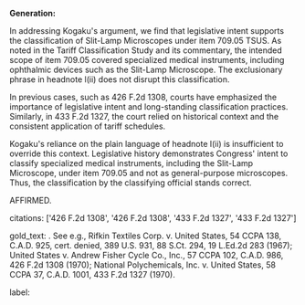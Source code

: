 **Generation:**

In addressing Kogaku's argument, we find that legislative intent supports the classification of Slit-Lamp Microscopes under item 709.05 TSUS. As noted in the Tariff Classification Study and its commentary, the intended scope of item 709.05 covered specialized medical instruments, including ophthalmic devices such as the Slit-Lamp Microscope. The exclusionary phrase in headnote l(ii) does not disrupt this classification.

In previous cases, such as 426 F.2d 1308, courts have emphasized the importance of legislative intent and long-standing classification practices. Similarly, in 433 F.2d 1327, the court relied on historical context and the consistent application of tariff schedules.

Kogaku's reliance on the plain language of headnote l(ii) is insufficient to override this context. Legislative history demonstrates Congress' intent to classify specialized medical instruments, including the Slit-Lamp Microscope, under item 709.05 and not as general-purpose microscopes. Thus, the classification by the classifying official stands correct.

AFFIRMED.

citations: ['426 F.2d 1308', '426 F.2d 1308', '433 F.2d 1327', '433 F.2d 1327']

gold_text: . See e.g., Rifkin Textiles Corp. v. United States, 54 CCPA 138, C.A.D. 925, cert. denied, 389 U.S. 931, 88 S.Ct. 294, 19 L.Ed.2d 283 (1967); United States v. Andrew Fisher Cycle Co., Inc., 57 CCPA 102, C.A.D. 986, 426 F.2d 1308 (1970); National Polychemicals, Inc. v. United States, 58 CCPA 37, C.A.D. 1001, 433 F.2d 1327 (1970).

label: 